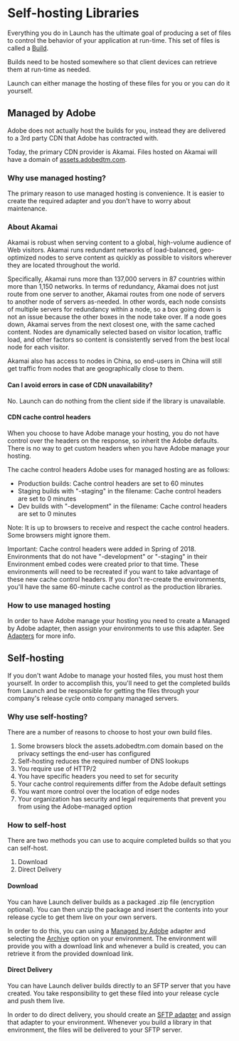 # Self-hosting Libraries

Everything you do in Launch has the ultimate goal of producing a set of files to control the behavior of your application at run-time.  This set of files is called a [Build](builds.md).

Builds need to be hosted somewhere so that client devices can retrieve them at run-time as needed.

Launch can either manage the hosting of these files for you or you can do it yourself.

## Managed by Adobe

Adobe does not actually host the builds for you, instead they are delivered to a 3rd party CDN that Adobe has contracted with.

Today, the primary CDN provider is Akamai.  Files hosted on Akamai will have a domain of [assets.adobedtm.com](https://assets.adobedtm.com).

### Why use managed hosting?

The primary reason to use managed hosting is convenience.  It is easier to create the required adapter and you don't have to worry about maintenance.

### About Akamai

Akamai is robust when serving content to a global, high-volume audience of Web visitors. Akamai runs redundant networks of load-balanced, geo-optimized nodes to serve content as quickly as possible to visitors wherever they are located throughout the world.

Specifically, Akamai runs more than 137,000 servers in 87 countries within more than 1,150 networks. In terms of redundancy, Akamai does not just route from one server to another, Akamai routes from one node of servers to another node of servers as-needed. In other words, each node consists of multiple servers for redundancy within a node, so a box going down is not an issue because the other boxes in the node take over. If a node goes down, Akamai serves from the next closest one, with the same cached content. Nodes are dynamically selected based on visitor location, traffic load, and other factors so content is consistently served from the best local node for each visitor.

Akamai also has access to nodes in China, so end-users in China will still get traffic from nodes that are geographically close to them.

#### Can I avoid errors in case of CDN unavailability?

No. Launch can do nothing from the client side if the library is unavailable. 

#### CDN cache control headers

When you choose to have Adobe manage your hosting, you do not have control over the headers on the response, so inherit the Adobe defaults.  There is no way to get custom headers when you have Adobe manage your hosting.

The cache control headers Adobe uses for managed hosting are as follows:

* Production builds: Cache control headers are set to 60 minutes
* Staging builds with "-staging" in the filename: Cache control headers are set to 0 minutes
* Dev builds with "-development" in the filename: Cache control headers are set to 0 minutes

Note: It is up to browsers to receive and respect the cache control headers. Some browsers might ignore them.

Important: Cache control headers were added in Spring of 2018. Environments that do not have "-development" or "-staging" in their Environment embed codes were created prior to that time.  These environments will need to be recreated if you want to take advantage of these new cache control headers.  If you don't re-create the environments, you'll have the same 60-minute cache control as the production libraries.

### How to use managed hosting

In order to have Adobe manage your hosting you need to create a Managed by Adobe adapter, then assign your environments to use this adapter.  See [Adapters](adapters.md) for more info.

## Self-hosting

If you don't want Adobe to manage your hosted files, you must host them yourself.  In order to accomplish this, you'll need to get the completed builds from Launch and be responsible for getting the files through your company's release cycle onto company managed servers.

### Why use self-hosting?

There are a number of reasons to choose to host your own build files.

1. Some browsers block the assets.adobedtm.com domain based on the privacy settings the end-user has configured
2. Self-hosting reduces the required number of DNS lookups
3. You require use of HTTP/2
4. You have specific headers you need to set for security
5. Your cache control requirements differ from the Adobe default settings
6. You want more control over the location of edge nodes
7. Your organization has security and legal requirements that prevent you from using the Adobe-managed option

### How to self-host

There are two methods you can use to acquire completed builds so that you can self-host.

1. Download
2. Direct Delivery

#### Download

You can have Launch deliver builds as a packaged .zip file \(encryption optional\).  You can then unzip the package and insert the contents into your release cycle to get them live on your own servers.

In order to do this, you can using a [Managed by Adobe](adapters.md#managed-by-adobe) adapter and selecting the [Archive](environments.md#archive) option on your environment.  The environment will provide you with a download link and whenever a build is created, you can retrieve it from the provided download link.

#### Direct Delivery

You can have Launch deliver builds directly to an SFTP server that you have created.  You take responsibility to get these filed into your release cycle and push them live.

In order to do direct delivery, you should create an [SFTP adapter](adapters.md#sftp) and assign that adapter to your environment.  Whenever you build a library in that environment, the files will be delivered to your SFTP server.



